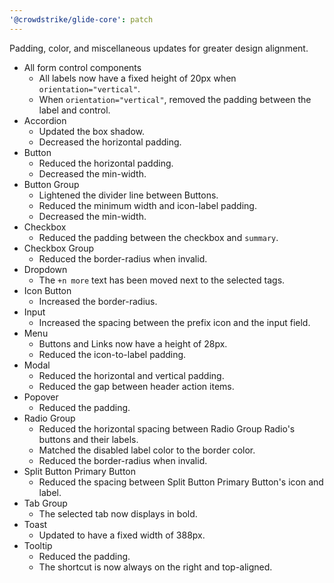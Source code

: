```yaml
---
'@crowdstrike/glide-core': patch
---
```


Padding, color, and miscellaneous updates for greater design alignment.

- All form control components
  - All labels now have a fixed height of 20px when `orientation="vertical"`.
  - When `orientation="vertical"`, removed the padding between the label and control.
- Accordion
  - Updated the box shadow.
  - Decreased the horizontal padding.
- Button
  - Reduced the horizontal padding.
  - Decreased the min-width.
- Button Group
  - Lightened the divider line between Buttons.
  - Reduced the minimum width and icon-label padding.
  - Decreased the min-width.
- Checkbox
  - Reduced the padding between the checkbox and `summary`.
- Checkbox Group
  - Reduced the border-radius when invalid.
- Dropdown
  - The `+n more` text has been moved next to the selected tags.
- Icon Button
  - Increased the border-radius.
- Input
  - Increased the spacing between the prefix icon and the input field.
- Menu
  - Buttons and Links now have a height of 28px.
  - Reduced the icon-to-label padding.
- Modal
  - Reduced the horizontal and vertical padding.
  - Reduced the gap between header action items.
- Popover
  - Reduced the padding.
- Radio Group
  - Reduced the horizontal spacing between Radio Group Radio's buttons and their labels.
  - Matched the disabled label color to the border color.
  - Reduced the border-radius when invalid.
- Split Button Primary Button
  - Reduced the spacing between Split Button Primary Button's icon and label.
- Tab Group
  - The selected tab now displays in bold.
- Toast
  - Updated to have a fixed width of 388px.
- Tooltip
  - Reduced the padding.
  - The shortcut is now always on the right and top-aligned.

